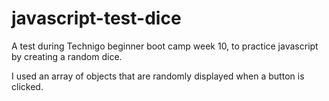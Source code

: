 # javascript-test-dice
A test during Technigo beginner boot camp week 10, to practice javascript by creating a random dice.

I used an array of objects that are randomly displayed when a button is clicked. 
